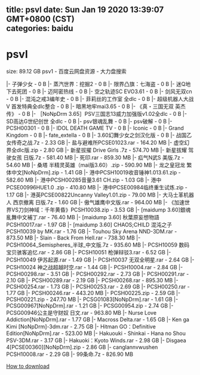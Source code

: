 
title: psvl
date: Sun Jan 19 2020 13:39:07 GMT+0800 (CST)    
categories: baidu
---

# psvl
size: 89.12 GB
 psv1 - 百度云网盘资源 - 大力盘搜索
 
|- 子弹少女 - 0 B
|- 蒸汽世界：挖掘2 - 0 B
|- 限界凸旗：七海盗 - 0 B
|- 迷Q地下去死团 - 0 B
|- 迈阿密热线 - 0 B
|- 空之轨迹SC EVO3.61 - 0 B
|- 剑风无双cn - 0 B
|- 混沌之戒3编年史 - 0 B
|- 菲莉丝的工作室 全dlc - 0 B
|- 超级机器人大战V 首发特典全dlc整合 - 0 B
|- 暗黑地牢mai3.65 - 0 B
|- 《真・三国无双 英杰传》 - 0 B
|- ［NoNpDrm 3.65］PSV三国志13威力加强版v1.02全dlc - 0 B
|- SD高达G世纪创世 全dlc - 0 B
|- psv银魂乱舞 - 0 B
|- psv破解 - 0 B
|- PCSH00301 - 0 B
|- IDOL DEATH GAME TV - 0 B
|- Iconic - 0 B
|- Grand Kingdom - 0 B
|- fate_extella - 0 B
|- 3.60幻舞少女之剑汉化版 - 0 B
|- 战国乙女传奇之战.7z - 2.33 GB
|- 盐与避难所PCSE01023.rar - 164.20 MB
|- 虚空幻界全dlc版.zip - 2.80 GB
|- 新星拔擢 Drive Girls .7z - 574.70 MB
|- 新星拔耀 驾驶女孩 日版.7z - 581.40 MB
|- 死印.rar - 859.30 MB
|- 疝气N武S 美版.7z - 54.60 MB
|- 桑塔 半精灵英雄（mai版3.60）.zip - 590.90 MB
|- 龙之皇冠龙 繁体中文[NoNpDrm].zip - 1.41 GB
|- 港中PCSH10019收音锤神1.013.61.zip - 582.60 MB
|- 港中PCSH00285音量3.61 CH.zip - 1.03 GB
|- 港中PCSE00996HUE1.0 .zip - 410.80 MB
|- 港中PCSE00984临终重生试炼.zip - 1.17 GB
|- 港英PCSE00822Uncanny Valley1.01.zip - 79.00 MB
|- 大马士革机器人 西京撤离 日版.7z - 1.60 GB
|- 傲气雄鹰中文版.rar - 964.00 MB
|- 《加速世界VS刀剑神域：千年黄昏》PCSH10038.zip - 3.53 GB
|- [maidump 3.60]銀魂亂舞中文補丁.rar - 76.40 MB
|- [maidump 3.60] 秋葉原妄想物語 PCSH10017.rar - 1.97 GB
|- [maidump 3.60] CHAOS;CHILD 混沌之子PCSH10039 by MK.rar - 1.76 GB
|- Touhou Sky Arena NND-3DM.rar - 873.50 MB
|- Slain - Back From Hell.rar - 738.30 MB
|- PCSH10064_Semispheres_半球_中文版.7z - 935.60 MB
|- PCSH10059 数码宝贝骇客追忆.rar - 2.86 GB
|- PCSH10051 枪弹辩驳3.rar - 6.52 GB
|- PCSH10049 伊苏起源.rar - 1.49 GB
|- PCSH10037 无双全明星.rar - 2.64 GB
|- PCSH10024  神之战超越时空.rar - 1.44 GB
|- PCSH10004.rar - 2.84 GB
|- PCSH00298.rar - 3.51 GB
|- PCSH00292.rar - 2.73 GB
|- PCSH00291.rar - 2.10 GB
|- PCSH00289.rar - 2.19 GB
|- PCSH00268.rar - 895.30 MB
|- PCSH00254.rar - 1.73 GB
|- PCSH00253.rar - 2.69 GB
|- PCSH00250.rar - 1.77 GB
|- PCSH00246.rar - 443.20 MB
|- PCSH00225.zip - 2.59 GB
|- PCSH00221.zip - 247.70 MB
|- PCSG01083[NoNpDrm].rar - 1.61 GB
|- PCSG00967[NoNpDrm].rar - 1.21 GB
|- PCSG00954.zip - 2.74 GB
|- PCSG00946公主是守财奴 日文.rar - 963.80 MB
|- Nurse Love Addiction[NoNpDrm].rar - 1.77 GB
|- Macross Delta.rar - 1.65 GB
|- Ken ga Kimi [NoNpDrm]-3dm.rar - 2.75 GB
|- Hitman GO：Definitive Edition[NoNpDrm].rar - 523.00 MB
|- Hakuouki - Shinkai - Hana no Shou PSV-3DM.rar - 3.17 GB
|- Hakuoki：Kyoto Winds.rar - 2.98 GB
|- Disgaea 4[PCSE00360][NoNpDrm].zip - 2.86 GB
|- canglannvwushen PCSH10008.rar - 2.29 GB
|- 99条命.7z - 826.90 MB

[How to download](https://bpcam.bemobtrk.com/go/2ceec3aa-1ca2-46d6-b9ff-aaa5c184517c?jno=4251)